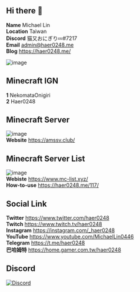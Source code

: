 ## Hi there 👋
**Name** Michael Lin  
**Location** Taiwan  
**Discord** 猫又おにぎり💤#7217  
**Email** admin@haer0248.me  
**Blog** https://haer0248.me/

![image](https://github-readme-stats.vercel.app/api?username=haer0248&show_icons=true&theme=vue-dark)

## Minecraft IGN
**1** NekomataOnigiri  
**2** Haer0248

## Minecraft Server
![image](https://i.haer0248.me/amsserver/YP1YfD.png)  
**Website** https://amssv.club/

## Minecraft Server List
![image](https://www.mc-list.xyz/assets/fbimg.png)  
**Webiste** https://www.mc-list.xyz/  
**How-to-use** https://haer0248.me/117/

## Social Link
**Twitter** https://www.twitter.com/haer0248  
**Twitch** https://www.twitch.tv/haer0248  
**Instagram** https://instagram.com/_haer0248  
**YouTube** https://www.youtube.com/MichaelLin0446  
**Telegram** https://t.me/haer0248  
**巴哈姆特** https://home.gamer.com.tw/haer0248

## Discord
[![Discord](https://image.haer0248.me/discord_banner.png)](https://discord.gg/VaQAY2s)

